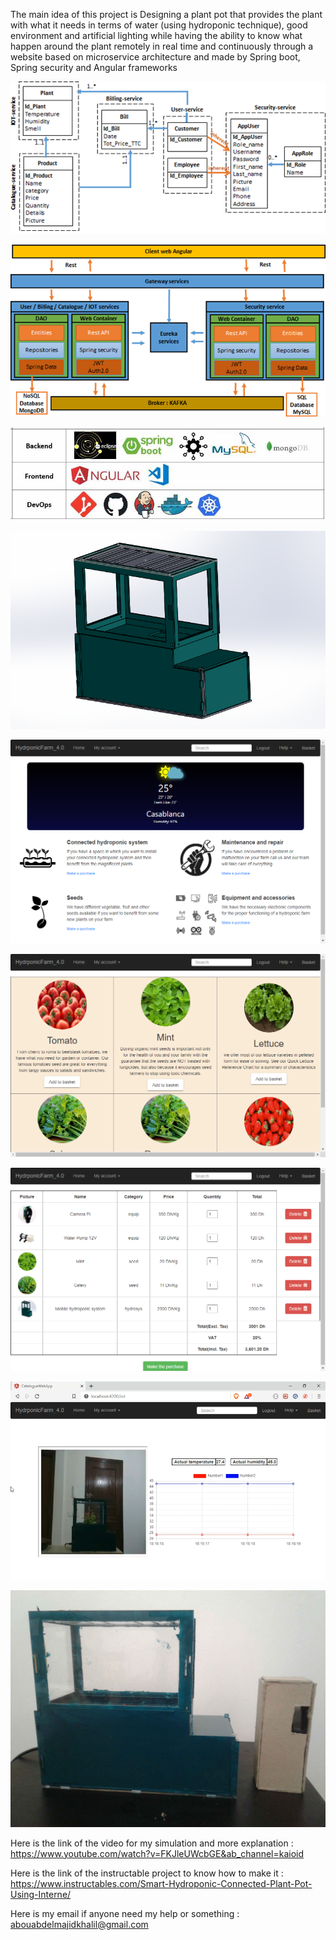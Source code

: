 The main idea of this project is Designing a plant pot that provides the plant with what it needs in terms of water (using hydroponic technique), good environment and artificial lighting while having the ability to know what happen around the plant remotely in real time and continuously through a website based on microservice architecture and made by Spring boot, Spring security and Angular frameworks

<p align="center">
  <img src="/a.png">
</p>
<p align="center">
  <img src="/b.png">
</p>
<p align="center">
  <img src="/c.jpg">
</p>
<p align="center">
  <img src="/1.png">
</p>
<p align="center">
  <img src="/2.png">
</p>
<p align="center">
  <img src="/3.png">
</p>
<p align="center">
  <img src="/4.png">
</p>
<p align="center">
  <img src="/5.png">
</p>
<p align="center">
  <img src="/6.png">
</p>

Here is the link of the video for my simulation and more explanation : https://www.youtube.com/watch?v=FKJleUWcbGE&ab_channel=kaioid

Here is the link of the instructable project to know how to make it : https://www.instructables.com/Smart-Hydroponic-Connected-Plant-Pot-Using-Interne/

Here is my email if anyone need my help or something : 
abouabdelmajidkhalil@gmail.com
